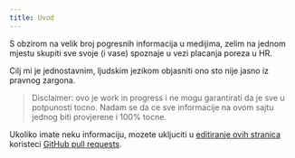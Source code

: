 ```yaml
---
title: Uvod
---
```


S obzirom na velik broj pogresnih informacija u medijima, zelim na jednom mjestu skupiti sve svoje (i vase) spoznaje u vezi placanja poreza u HR.

Cilj mi je jednostavnim, ljudskim jezikom objasniti ono sto nije jasno iz pravnog zargona.

>Disclaimer: ovo je work in progress i ne mogu garantirati da je sve u potpunosti tocno. Nadam se da ce sve informacije na ovom sajtu jednog biti provjerene i 100% tocne.

Ukoliko imate neku informaciju, mozete ukljuciti u [editiranje ovih stranica](https://github.com/dkozar/rezident) koristeci [GitHub pull requests](https://help.github.com/articles/about-pull-requests/).
